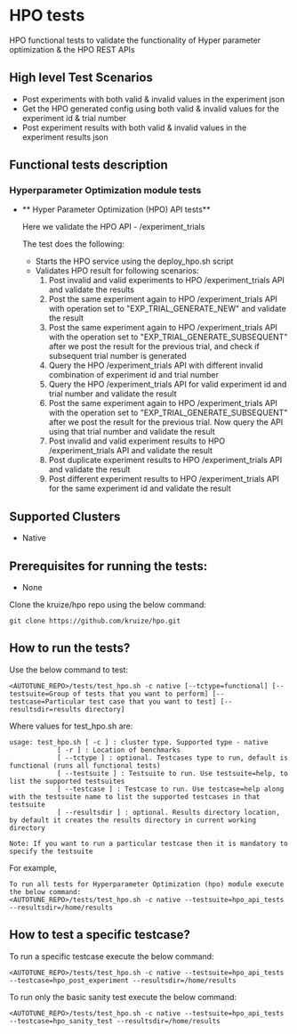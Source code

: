 # **HPO tests**


HPO functional tests to validate the functionality of Hyper parameter optimization & the HPO REST APIs

## High level Test Scenarios

- Post experiments with both valid & invalid values in the experiment json
- Get the HPO generated config using both valid & invalid values for the experiment id & trial number
- Post experiment results with both valid & invalid values in the experiment results json

## Functional tests description

### Hyperparameter Optimization module tests

- ** Hyper Parameter Optimization (HPO) API tests**

  Here we validate the HPO API - /experiment_trials
  
  The test does the following:

  - Starts the HPO service using the deploy_hpo.sh script
  - Validates HPO result for following scenarios:
  	1. Post invalid and valid experiments to HPO /experiment_trials API and validate the results
  	2. Post the same experiment again to HPO /experiment_trials API with operation set to "EXP_TRIAL_GENERATE_NEW" and validate the result
  	3. Post the same experiment again to HPO /experiment_trials API with the operation set to "EXP_TRIAL_GENERATE_SUBSEQUENT" after we post the result for the previous trial, and check if subsequent trial number is generated
  	4. Query the HPO /experiment_trials API with different invalid combination of experiment id and trial number
  	5. Query the HPO /experiment_trials API for valid experiment id and trial number and validate the result
  	6. Post the same experiment again to HPO /experiment_trials API with the operation set to "EXP_TRIAL_GENERATE_SUBSEQUENT" after we post the result for the previous trial. Now query the API using that trial number and validate the result
  	7. Post invalid and valid experiment results to HPO /experiment_trials API and validate the result
  	8. Post duplicate experiment results to HPO /experiment_trials API and validate the result
  	9. Post different experiment results to HPO /experiment_trials API for the same experiment id and validate the result

## Supported Clusters
- Native

## Prerequisites for running the tests:

- None 

Clone the kruize/hpo repo using the below command:

```
git clone https://github.com/kruize/hpo.git

```

## How to run the tests?

Use the below command to test:

```
<AUTOTUNE_REPO>/tests/test_hpo.sh -c native [--tctype=functional] [--testsuite=Group of tests that you want to perform] [--testcase=Particular test case that you want to test] [--resultsdir=results directory]
```

Where values for test_hpo.sh are:

```
usage: test_hpo.sh [ -c ] : cluster type. Supported type - native
			[ -r ] : Location of benchmarks
			[ --tctype ] : optional. Testcases type to run, default is functional (runs all functional tests)
			[ --testsuite ] : Testsuite to run. Use testsuite=help, to list the supported testsuites
			[ --testcase ] : Testcase to run. Use testcase=help along with the testsuite name to list the supported testcases in that testsuite
			[ --resultsdir ] : optional. Results directory location, by default it creates the results directory in current working directory

Note: If you want to run a particular testcase then it is mandatory to specify the testsuite

```

For example,

```
To run all tests for Hyperparameter Optimization (hpo) module execute the below command:
<AUTOTUNE_REPO>/tests/test_hpo.sh -c native --testsuite=hpo_api_tests --resultsdir=/home/results
```

## How to test a specific testcase?

To run a specific testcase execute the below command:
```
<AUTOTUNE_REPO>/tests/test_hpo.sh -c native --testsuite=hpo_api_tests --testcase=hpo_post_experiment --resultsdir=/home/results
```

To run only the basic sanity test execute the below command:
```
<AUTOTUNE_REPO>/tests/test_hpo.sh -c native --testsuite=hpo_api_tests --testcase=hpo_sanity_test --resultsdir=/home/results
```
